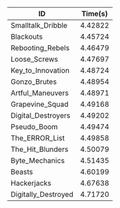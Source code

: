 |ID|Time(s)|
|-|-|
|Smalltalk_Dribble|4.42822|
|Blackouts|4.45724|
|Rebooting_Rebels|4.46479|
|Loose_Screws|4.47697|
|Key_to_Innovation|4.48724|
|Gonzo_Brutes|4.48954|
|Artful_Maneuvers|4.48971|
|Grapevine_Squad|4.49168|
|Digital_Destroyers|4.49202|
|Pseudo_Boom|4.49474|
|The_ERROR_List|4.49858|
|The_Hit_Blunders|4.50079|
|Byte_Mechanics|4.51435|
|Beasts|4.60199|
|Hackerjacks|4.67638|
|Digitally_Destroyed|4.71720|
